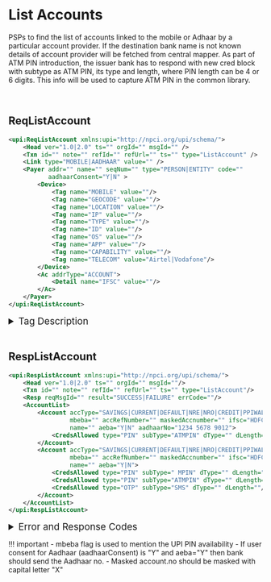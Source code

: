 # **List Accounts**
PSPs to find the list of accounts linked to the mobile or Adhaar by a particular account
provider. If the destination bank name is not known details of account provider will be
fetched from central mapper.
As part of ATM PIN introduction, the issuer bank has to respond with new cred block with
subtype as ATM PIN, its type and length, where PIN length can be 4 or 6 digits. This info
will be used to capture ATM PIN in the common library.

<br />

## **ReqListAccount**

```xml  hl_lines="6 17"
<upi:ReqListAccount xmlns:upi="http://npci.org/upi/schema/">                                                            
    <Head ver="1.0|2.0" ts="" orgId="" msgId="" />
    <Txn id="" note="" refId="" refUrl="" ts="" type="ListAccount" />
    <Link type="MOBILE|AADHAAR" value="" />
    <Payer addr="" name="" seqNum="" type="PERSON|ENTITY" code="" 
           aadhaarConsent="Y|N" >
        <Device>
            <Tag name="MOBILE" value=""/>
            <Tag name="GEOCODE" value=""/>
            <Tag name="LOCATION" value=""/>
            <Tag name="IP" value=""/>
            <Tag name="TYPE" value=""/>
            <Tag name="ID" value=""/>
            <Tag name="OS" value=""/>
            <Tag name="APP" value=""/>
            <Tag name="CAPABILITY" value=""/>
            <Tag name="TELECOM" value="Airtel|Vodafone"/>
        </Device>
        <Ac addrType="ACCOUNT">
            <Detail name="IFSC" value=""/>
        </Ac>
    </Payer>
</upi:ReqListAccount>
```

<details><summary style="font-size:14pt">Tag Description</summary>
    <table>
        <tr><th style="background-color:DodgerBlue">Tag Num</th><th style="background-color:DodgerBlue">Message Item</th><th style="background-color:DodgerBlue">XML Tag</th><th style="background-color:DodgerBlue">Occurrence</th></tr>
        <tr><td>24.1</td><td>Linked account list</td><td>&lt;Link&gt;</td><td>1..1</td></tr>
        <tr><td>24.1.2</td><td>Account linkage to Mobile/Aadhaar </td><td>type</td><td>1..1</td></tr>
        <tr><td>24.1.3</td><td>Mobile or Aadhaar Number</td><td>value</td><td>1..1</td></tr>
        <tr><td><mark>24.1.4</mark></td><td><mark>Aadhaar Consent</mark></td><td><mark>aadhaarConsent</mark></td><td><mark>1..1</mark></td></tr>
        <tr><td><mark>24.1.5</mark></td><td><mark>TELECOM Operator</mark></td><td><mark>value</mark></td><td><mark>1..n</mark></td></tr>
    </table>
</details>

<br />

## **RespListAccount**

```xml hl_lines="6 12"
<upi:RespListAccount xmlns:upi="http://npci.org/upi/schema/">
    <Head ver="1.0|2.0" ts="" orgId="" msgId=""/>
    <Txn id="" note="" refId="" refUrl="" ts="" type="ListAccount"/>
    <Resp reqMsgId="" result="SUCCESS|FAILURE" errCode=""/>
    <AccountList>
        <Account accType="SAVINGS|CURRENT|DEFAULT|NRE|NRO|CREDIT|PPIWALLET|BANKWALLET|SOD|UOD" 
                 mbeba="" accRefNumber="" maskedAccnumber="" ifsc="HDFC0000101" mmid="9056014" 
                 name="" aeba="Y|N" aadhaarNo="1234 5678 9012">
            <CredsAllowed type="PIN" subType="ATMPIN" dType="" dLength=""/>
        </Account>
        <Account accType="SAVINGS|CURRENT|DEFAULT|NRE|NRO|CREDIT|PPIWALLET|BANKWALLET|SOD|UOD" 
                 mbeba="" accRefNumber="" maskedAccnumber="" ifsc="HDFC0000103" mmid="9056114" 
                 name="" aeba="Y|N">
            <CredsAllowed type="PIN" subType=" MPIN" dType="" dLength=""/>
            <CredsAllowed type="PIN" subType="ATMPIN" dType="" dLength=""/>
            <CredsAllowed type="OTP" subType="SMS" dType="" dLength=""/>
        </Account>
    </AccountList>
</upi:RespListAccount>
```

<details><summary style="font-size:14pt">Error and Response Codes</summary>
<table cellpadding=".5px">
    <tr><th style="background-color:DodgerBlue">Error Code</th><th style="background-color:DodgerBlue">Message Details</th><th style="background-color:DodgerBlue">Element/Tag</th><th style="background-color:DodgerBlue">Attribute</th></tr>
    <tr><td>U17</td><td>PSP IS NOT REGISTERED</td><td>&lt;Head/&gt;</td><td>orgId </td></tr>
    <tr><td>U52</td><td>PSP ORGID NOT FOUND</td><td>&lt;Head/&gt;</td><td>orgId </td></tr>
    <tr><td>Z02</td><td>VER NUMERIC/DECIMAL MIN LENGTH 1 MAX LENGTH 6</td><td>&lt;Head/&gt;</td><td>ver </td></tr>
    <tr><td>Z03</td><td>TS MUST BE ISO_ZONE FORMAT</td><td>&lt;Head/&gt;</td><td>ts </td></tr>
    <tr><td>Z06</td><td>MSGID MUST BE PRESENT MAXLENGTH 35</td><td>&lt;Head/&gt;</td><td>msgId </td></tr>
    <tr><td>P01</td><td>PAYER NOT PRESENT</td><td>&lt;Payer/&gt;</td><td></td></tr>
    <tr><td>P02</td><td>PAYER.ADDR MUST BE VALID VPA MAXLENGTH 255</td><td></td><td>addr</td></tr>
    <tr><td>P03</td><td>PAYER.NAME ALPHANUMERIC MINLEGTH 1 MAXLENGTH 99</td><td></td><td>name</td></tr>
    <tr><td>P04</td><td>PAYER.SEQNUM NUMERIC MINLEGTH 1 MAXLENGTH 3</td><td></td><td>seqNum</td></tr>
    <tr><td>P05</td><td>PAYER.TYPE MUST BE PRESENT/VALID</td><td></td><td>type</td></tr>
    <tr><td>P06</td><td>PAYER.CODE NUMERIC OF LENGTH 4</td><td></td><td>code</td></tr>
    <tr><td><mark>P09</mark></td><td><mark>PAYER.AADHAARCONSENT MUST BE PRESENT</mark></td><td></td><td><mark>aadhaarConsent</mark></td></tr>
    <tr><td>Y01</td><td>LINK NOT PRESENT</td><td>&lt;Link/&gt;</td><td></td></tr>
    <tr><td>Y02</td><td>LINK.TYPE MUST BE PRESENT/VALID</td><td></td><td>type</td></tr>
    <tr><td>Y03</td><td>LINK.VALUE MUST BE PRESENT/VALID</td><td></td><td>value</td></tr>
</table>
</details>

!!! important
    - mbeba flag is used to mention the UPI PIN availability
    - If user consent for Aadhaar (aadhaarConsent) is "Y" and aeba="Y" then bank should send the Aadhaar no. 
    - Masked account.no should be masked with capital letter "X"

